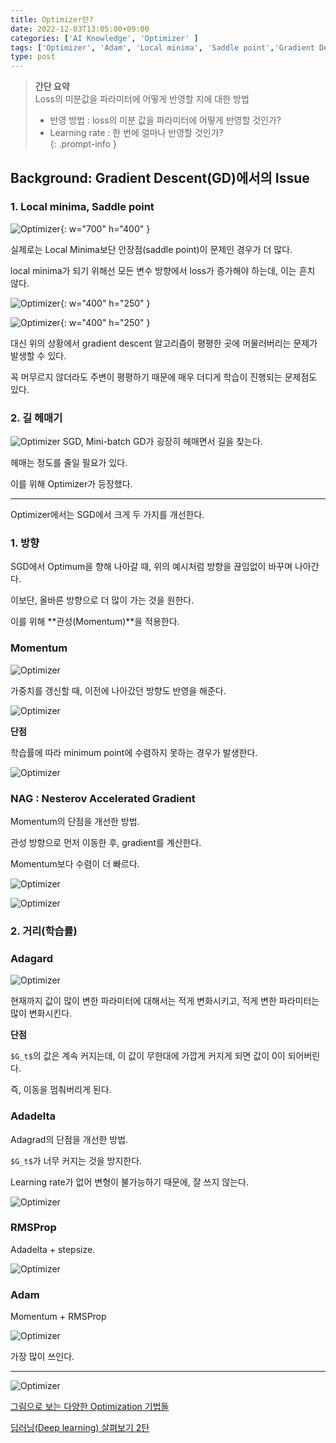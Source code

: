 ```yaml
---
title: Optimizer란?
date: 2022-12-03T13:05:00+09:00
categories: ['AI Knowledge', 'Optimizer' ]
tags: ['Optimizer', 'Adam', 'Local minima', 'Saddle point','Gradient Descent']
type: post
---
```

> **간단 요약**  
> Loss의 미분값을 파라미터에 어떻게 반영할 지에 대한 방법  
> - 반영 방법 : loss의 미분 값을 파라미터에 어떻게 반영할 것인가?  
> - Learning rate : 한 번에 얼마나 반영할 것인가?  
{: .prompt-info }

## Background: **Gradient Descent(GD)에서의 Issue**

### 1. Local minima, Saddle point

![Optimizer](optimizer.png){: w="700" h="400" }

실제로는 Local Minima보단 안장점(saddle point)이 문제인 경우가 더 많다.

local minima가 되기 위해선 모든 변수 방향에서 loss가 증가해야 하는데, 이는 흔치 않다.

![Optimizer](optimizer1.png){: w="400" h="250" }

![Optimizer](optimizer2.png){: w="400" h="250" }

대신 위의 상황에서 gradient descent 알고리즘이 평평한 곳에 머물러버리는 문제가 발생할 수 있다.

꼭 머무르지 않더라도 주변이 평평하기 때문에 매우 더디게 학습이 진행되는 문제점도 있다.

### 2. 길 헤매기

![Optimizer](optimizer3.png)
SGD, Mini-batch GD가 굉장히 헤매면서 길을 찾는다.

헤매는 정도를 줄일 필요가 있다.

이를 위해 Optimizer가 등장했다.

---

Optimizer에서는 SGD에서 크게 두 가지를 개선한다.

### 1. **방향**

SGD에서 Optimum을 향해 나아갈 때, 위의 예시처럼 방향을 끊임없이 바꾸며 나아간다.

이보단, 올바른 방향으로 더 많이 가는 것을 원한다.

이를 위해 **관성(Momentum)**을 적용한다.

### **Momentum**

![Optimizer](optimizer4.png)

가중치를 갱신할 때, 이전에 나아갔던 방향도 반영을 해준다.

![Optimizer](optimizer5.png)

**단점**

학습률에 따라 minimum point에 수렴하지 못하는 경우가 발생한다.

![Optimizer](optimizer6.png)

### NAG : Nesterov Accelerated Gradient

Momentum의 단점을 개선한 방법.

관성 방향으로 먼저 이동한 후, gradient를 계산한다.

Momentum보다 수렴이 더 빠르다.

![Optimizer](optimizer7.png)

![Optimizer](optimizer8.png)

### 2. **거리(학습률)**

### Adagard

![Optimizer](optimizer9.png)

현재까지 값이 많이 변한 파라미터에 대해서는 적게 변화시키고, 적게 변한 파라미터는 많이 변화시킨다.

**단점**

`$G_t$`의 값은 계속 커지는데, 이 값이 무한대에 가깝게 커지게 되면 값이 0이 되어버린다.

즉, 이동을 멈춰버리게 된다.

### Adadelta

Adagrad의 단점을 개선한 방법.

`$G_t$`가 너무 커지는 것을 방지한다.

Learning rate가 없어 변형이 불가능하기 때문에, 잘 쓰지 않는다.

![Optimizer](optimizer10.png)

### RMSProp

Adadelta + stepsize.

![Optimizer](optimizer11.png)
### Adam

Momentum + RMSProp

![Optimizer](optimizer12.png)

가장 많이 쓰인다.

---

![Optimizer](optimizer13.png)

[그림으로 보는 다양한 Optimization 기법들](https://hyunw.kim/blog/2017/11/01/Optimization.html)

[딥러닝(Deep learning) 살펴보기 2탄](https://seamless.tistory.com/38)